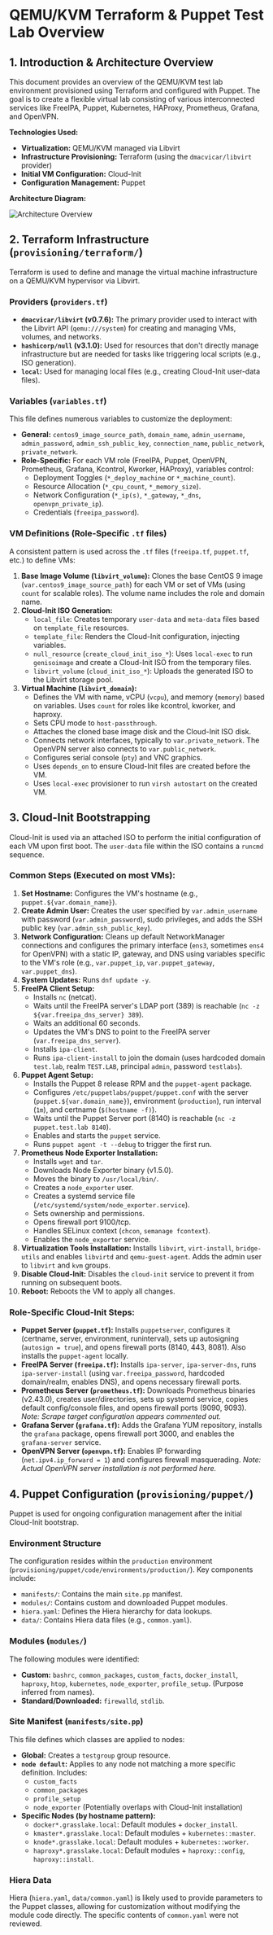 # QEMU/KVM Terraform & Puppet Test Lab Overview

## 1. Introduction & Architecture Overview

This document provides an overview of the QEMU/KVM test lab environment provisioned using Terraform and configured with Puppet. The goal is to create a flexible virtual lab consisting of various interconnected services like FreeIPA, Puppet, Kubernetes, HAProxy, Prometheus, Grafana, and OpenVPN.

**Technologies Used:**

*   **Virtualization:** QEMU/KVM managed via Libvirt
*   **Infrastructure Provisioning:** Terraform (using the `dmacvicar/libvirt` provider)
*   **Initial VM Configuration:** Cloud-Init
*   **Configuration Management:** Puppet

**Architecture Diagram:**

![Architecture Overview](Images/overview.jpg)

## 2. Terraform Infrastructure (`provisioning/terraform/`)

Terraform is used to define and manage the virtual machine infrastructure on a QEMU/KVM hypervisor via Libvirt.

### Providers (`providers.tf`)

*   **`dmacvicar/libvirt` (v0.7.6):** The primary provider used to interact with the Libvirt API (`qemu:///system`) for creating and managing VMs, volumes, and networks.
*   **`hashicorp/null` (v3.1.0):** Used for resources that don't directly manage infrastructure but are needed for tasks like triggering local scripts (e.g., ISO generation).
*   **`local`:** Used for managing local files (e.g., creating Cloud-Init user-data files).

### Variables (`variables.tf`)

This file defines numerous variables to customize the deployment:

*   **General:** `centos9_image_source_path`, `domain_name`, `admin_username`, `admin_password`, `admin_ssh_public_key`, `connection_name`, `public_network`, `private_network`.
*   **Role-Specific:** For each VM role (FreeIPA, Puppet, OpenVPN, Prometheus, Grafana, Kcontrol, Kworker, HAProxy), variables control:
    *   Deployment Toggles (`*_deploy_machine` or `*_machine_count`).
    *   Resource Allocation (`*_cpu_count`, `*_memory_size`).
    *   Network Configuration (`*_ip(s)`, `*_gateway`, `*_dns`, `openvpn_private_ip`).
    *   Credentials (`freeipa_password`).

### VM Definitions (Role-Specific `.tf` files)

A consistent pattern is used across the `.tf` files (`freeipa.tf`, `puppet.tf`, etc.) to define VMs:

1.  **Base Image Volume (`libvirt_volume`):** Clones the base CentOS 9 image (`var.centos9_image_source_path`) for each VM or set of VMs (using `count` for scalable roles). The volume name includes the role and domain name.
2.  **Cloud-Init ISO Generation:**
    *   `local_file`: Creates temporary `user-data` and `meta-data` files based on `template_file` resources.
    *   `template_file`: Renders the Cloud-Init configuration, injecting variables.
    *   `null_resource` (`create_cloud_init_iso_*`): Uses `local-exec` to run `genisoimage` and create a Cloud-Init ISO from the temporary files.
    *   `libvirt_volume` (`cloud_init_iso_*`): Uploads the generated ISO to the Libvirt storage pool.
3.  **Virtual Machine (`libvirt_domain`):**
    *   Defines the VM with name, vCPU (`vcpu`), and memory (`memory`) based on variables. Uses `count` for roles like kcontrol, kworker, and haproxy.
    *   Sets CPU mode to `host-passthrough`.
    *   Attaches the cloned base image disk and the Cloud-Init ISO disk.
    *   Connects network interfaces, typically to `var.private_network`. The OpenVPN server also connects to `var.public_network`.
    *   Configures serial console (`pty`) and VNC graphics.
    *   Uses `depends_on` to ensure Cloud-Init files are created before the VM.
    *   Uses `local-exec` provisioner to run `virsh autostart` on the created VM.

## 3. Cloud-Init Bootstrapping

Cloud-Init is used via an attached ISO to perform the initial configuration of each VM upon first boot. The `user-data` file within the ISO contains a `runcmd` sequence.

### Common Steps (Executed on most VMs):

1.  **Set Hostname:** Configures the VM's hostname (e.g., `puppet.${var.domain_name}`).
2.  **Create Admin User:** Creates the user specified by `var.admin_username` with password (`var.admin_password`), sudo privileges, and adds the SSH public key (`var.admin_ssh_public_key`).
3.  **Network Configuration:** Cleans up default NetworkManager connections and configures the primary interface (`ens3`, sometimes `ens4` for OpenVPN) with a static IP, gateway, and DNS using variables specific to the VM's role (e.g., `var.puppet_ip`, `var.puppet_gateway`, `var.puppet_dns`).
4.  **System Updates:** Runs `dnf update -y`.
5.  **FreeIPA Client Setup:**
    *   Installs `nc` (netcat).
    *   Waits until the FreeIPA server's LDAP port (389) is reachable (`nc -z ${var.freeipa_dns_server} 389`).
    *   Waits an additional 60 seconds.
    *   Updates the VM's DNS to point to the FreeIPA server (`var.freeipa_dns_server`).
    *   Installs `ipa-client`.
    *   Runs `ipa-client-install` to join the domain (uses hardcoded domain `test.lab`, realm `TEST.LAB`, principal `admin`, password `testlabs`).
6.  **Puppet Agent Setup:**
    *   Installs the Puppet 8 release RPM and the `puppet-agent` package.
    *   Configures `/etc/puppetlabs/puppet/puppet.conf` with the server (`puppet.${var.domain_name}`), environment (`production`), run interval (`1m`), and certname (`$(hostname -f)`).
    *   Waits until the Puppet Server port (8140) is reachable (`nc -z puppet.test.lab 8140`).
    *   Enables and starts the `puppet` service.
    *   Runs `puppet agent -t --debug` to trigger the first run.
7.  **Prometheus Node Exporter Installation:**
    *   Installs `wget` and `tar`.
    *   Downloads Node Exporter binary (v1.5.0).
    *   Moves the binary to `/usr/local/bin/`.
    *   Creates a `node_exporter` user.
    *   Creates a systemd service file (`/etc/systemd/system/node_exporter.service`).
    *   Sets ownership and permissions.
    *   Opens firewall port 9100/tcp.
    *   Handles SELinux context (`chcon`, `semanage fcontext`).
    *   Enables the `node_exporter` service.
8.  **Virtualization Tools Installation:** Installs `libvirt`, `virt-install`, `bridge-utils` and enables `libvirtd` and `qemu-guest-agent`. Adds the admin user to `libvirt` and `kvm` groups.
9.  **Disable Cloud-Init:** Disables the `cloud-init` service to prevent it from running on subsequent boots.
10. **Reboot:** Reboots the VM to apply all changes.

### Role-Specific Cloud-Init Steps:

*   **Puppet Server (`puppet.tf`):** Installs `puppetserver`, configures it (certname, server, environment, runinterval), sets up autosigning (`autosign = true`), and opens firewall ports (8140, 443, 8081). Also installs the `puppet-agent` locally.
*   **FreeIPA Server (`freeipa.tf`):** Installs `ipa-server`, `ipa-server-dns`, runs `ipa-server-install` (using `var.freeipa_password`, hardcoded domain/realm, enables DNS), and opens necessary firewall ports.
*   **Prometheus Server (`prometheus.tf`):** Downloads Prometheus binaries (v2.43.0), creates user/directories, sets up systemd service, copies default config/console files, and opens firewall ports (9090, 9093). *Note: Scrape target configuration appears commented out.*
*   **Grafana Server (`grafana.tf`):** Adds the Grafana YUM repository, installs the `grafana` package, opens firewall port 3000, and enables the `grafana-server` service.
*   **OpenVPN Server (`openvpn.tf`):** Enables IP forwarding (`net.ipv4.ip_forward = 1`) and configures firewall masquerading. *Note: Actual OpenVPN server installation is not performed here.*

## 4. Puppet Configuration (`provisioning/puppet/`)

Puppet is used for ongoing configuration management after the initial Cloud-Init bootstrap.

### Environment Structure

The configuration resides within the `production` environment (`provisioning/puppet/code/environments/production/`). Key components include:

*   `manifests/`: Contains the main `site.pp` manifest.
*   `modules/`: Contains custom and downloaded Puppet modules.
*   `hiera.yaml`: Defines the Hiera hierarchy for data lookups.
*   `data/`: Contains Hiera data files (e.g., `common.yaml`).

### Modules (`modules/`)

The following modules were identified:

*   **Custom:** `bashrc`, `common_packages`, `custom_facts`, `docker_install`, `haproxy`, `htop`, `kubernetes`, `node_exporter`, `profile_setup`. (Purpose inferred from names).
*   **Standard/Downloaded:** `firewalld`, `stdlib`.

### Site Manifest (`manifests/site.pp`)

This file defines which classes are applied to nodes:

*   **Global:** Creates a `testgroup` group resource.
*   **`node default`:** Applies to any node not matching a more specific definition. Includes:
    *   `custom_facts`
    *   `common_packages`
    *   `profile_setup`
    *   `node_exporter` (Potentially overlaps with Cloud-Init installation)
*   **Specific Nodes (by hostname pattern):**
    *   `docker*.grasslake.local`: Default modules + `docker_install`.
    *   `kmaster*.grasslake.local`: Default modules + `kubernetes::master`.
    *   `knode*.grasslake.local`: Default modules + `kubernetes::worker`.
    *   `haproxy*.grasslake.local`: Default modules + `haproxy::config`, `haproxy::install`.

### Hiera Data

Hiera (`hiera.yaml`, `data/common.yaml`) is likely used to provide parameters to the Puppet classes, allowing for customization without modifying the module code directly. The specific contents of `common.yaml` were not reviewed.
